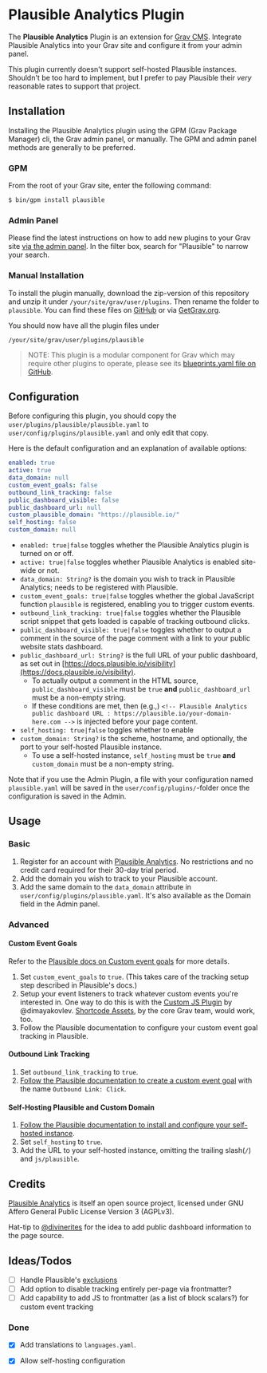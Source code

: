 # Plausible Analytics Plugin

The **Plausible Analytics** Plugin is an extension for [Grav CMS](http://github.com/getgrav/grav). Integrate Plausible Analytics into your Grav site and configure it from your admin panel.

This plugin currently doesn't support self-hosted Plausible instances. Shouldn't be too hard to implement, but I prefer to pay Plausible their *very* reasonable rates to support that project.

## Installation

Installing the Plausible Analytics plugin using the GPM (Grav Package Manager) cli, the Grav admin panel, or manually. The GPM and admin panel methods are generally to be preferred.

### GPM

From the root of your Grav site, enter the following command:

```bash
$ bin/gpm install plausible
```

### Admin Panel

Please find the latest instructions on how to add new plugins to your Grav site [via the admin panel](https://learn.getgrav.org/17/admin-panel/plugins). In the filter box, search for "Plausible" to narrow your search.


### Manual Installation

To install the plugin manually, download the zip-version of this repository and unzip it under `/your/site/grav/user/plugins`. Then rename the folder to `plausible`. You can find these files on [GitHub](https://github.com/iainsgillis/grav-plugin-plausible) or via [GetGrav.org](http://getgrav.org/downloads/plugins#extras).

You should now have all the plugin files under

    /your/site/grav/user/plugins/plausible
	
> NOTE: This plugin is a modular component for Grav which may require other plugins to operate, please see its [blueprints.yaml file on GitHub](https://github.com/iainsgillis/grav-plugin-plausible/blob/master/blueprints.yaml).

## Configuration

Before configuring this plugin, you should copy the `user/plugins/plausible/plausible.yaml` to `user/config/plugins/plausible.yaml` and only edit that copy.

Here is the default configuration and an explanation of available options:

```yaml
enabled: true
active: true
data_domain: null
custom_event_goals: false
outbound_link_tracking: false
public_dashboard_visible: false
public_dashboard_url: null
custom_plausible_domain: "https://plausible.io/"
self_hosting: false
custom_domain: null
```
- `enabled: true|false` toggles whether the Plausible Analytics plugin is turned on or off.
- `active: true|false` toggles whether Plausible Analytics is enabled site-wide or not.
- `data_domain: String?` is the domain you wish to track in Plausible Analytics; needs to be registered with Plausible.
- `custom_event_goals: true|false` toggles whether the global JavaScript function `plausible` is registered, enabling you to trigger custom events.
- `outbound_link_tracking: true|false` toggles whether the Plausible script snippet that gets loaded is capable of tracking outbound clicks.
- `public_dashboard_visible: true|false` toggles whether to output a comment in the source of the page comment with a link to your public website stats dashboard.
- `public_dashboard_url: String?` is the full URL of your public dashboard, as set out in [https://docs.plausible.io/visibility](https://docs.plausible.io/visibility).
  - To actually output a comment in the HTML source, `public_dashboard_visible` must be `true` **and** `public_dashboard_url` must be a non-empty string.
  - If these conditions are met, then (e.g.,) `<!-- Plausible Analytics public dashboard URL : https://plausible.io/your-domain-here.com -->` is injected before your page content.
- `self_hosting: true|false` toggles whether to enable 
- `custom_domain: String?` is the scheme, hostname, and optionally, the port to your self-hosted Plausible instance.
  - To use a self-hosted instance, `self_hosting` must be `true` **and** `custom_domain` must be a non-empty string.

Note that if you use the Admin Plugin, a file with your configuration named `plausible.yaml` will be saved in the `user/config/plugins/`-folder once the configuration is saved in the Admin.

## Usage

### Basic

1. Register for an account with [Plausible Analytics](https://plausible.io). No restrictions and no credit card required for their 30-day trial period.
2. Add the domain you wish to track to your Plausible account.
3. Add the same domain to the `data_domain` attribute in `user/config/plugins/plausible.yaml`. It's also available as the Domain field in the Admin panel.

### Advanced
#### Custom Event Goals

Refer to the [Plausible docs on Custom event goals](https://docs.plausible.io/custom-event-goals) for more details.

1. Set `custom_event_goals` to `true`. (This takes care of the tracking setup step described in Plausible's docs.)
2. Setup your event listeners to track whatever custom events you're interested in. One way to do this is with the [Custom JS Plugin](https://github.com/dimayakovlev/grav-plugin-custom-js) by @dimayakovlev. [Shortcode Assets](https://github.com/getgrav/grav-plugin-shortcode-assets), by the core Grav team, would work, too.
3. Follow the Plausible documentation to configure your custom event goal tracking in Plausible.
#### Outbound Link Tracking

1. Set `outbound_link_tracking` to `true`.
2. [Follow the Plausible documentation to create a custom event goal](https://docs.plausible.io/outbound-link-click-tracking#step-2-create-a-custom-event-goal-in-your-plausible-analytics-account) with the name `Outbound Link: Click`.

#### Self-Hosting Plausible and Custom Domain

1. [Follow the Plausible documentation to install and configure your self-hosted instance](https://plausible.io/docs/self-hosting).
2. Set `self_hosting` to `true`.
3. Add the URL to your self-hosted instance, omitting the trailing slash(`/`) and `js/plausible`.

## Credits

[Plausible Analytics](https://plausible.io) is itself an open source project, licensed under GNU Affero General Public License Version 3 (AGPLv3). 

Hat-tip to [@divinerites](https://github.com/divinerites/plausible-hugo) for the idea to add public dashboard information to the page source.

## Ideas/Todos

- [ ] Handle Plausible's [exclusions](https://plausible.io/docs/excluding-pages)
- [ ] Add option to disable tracking entirely per-page via frontmatter? 
- [ ] Add capability to add JS to frontmatter (as a list of block scalars?) for custom event tracking

### Done

- [x] Add translations to `languages.yaml`.
- [x] Allow self-hosting configuration


